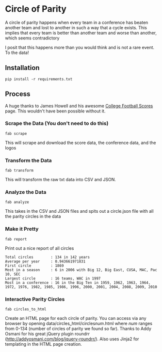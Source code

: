 # Circle of Parity

A circle of parity happens when every team in a conference has beaten another team and lost to another in such a way that a cycle exists. This implies that every team is better than another team and worse than another, which seems contradictory

I posit that this happens more than you would think and is not a rare event. To the data!

## Installation

    pip install -r requirements.txt

## Process

A huge thanks to James Howell and his awesome [College Football Scores](http://homepages.cae.wisc.edu/~dwilson/rfsc/history/howell/) page. This wouldn't have been possible without it.

### Scrape the Data (You don't need to do this)

    fab scrape

This will scrape and download the score data, the conference data, and the logos

### Transform the Data

    fab transform

This will transform the raw txt data into CSV and JSON.

### Analyze the Data

    fab analyze

This takes in the CSV and JSON files and spits out a circle.json file with all the parity circles in the data 

### Make it Pretty 

    fab report

Print out a nice report of all circles

    Total circles        : 134 in 142 years
    Average per year     : 0.943661971831
    First circle         : 1869
    Most in a season     : 6 in 2006 with Big 12, Big East, CUSA, MAC, Pac 10, SEC
    Largest circle       : 16 teams, WAC in 1997
    Most in a conference : 16 in the Big Ten in 1959, 1962, 1963, 1964, 1972, 1976, 1982, 1985, 1986, 1996, 2000, 2001, 2004, 2008, 2009, 2010
        
### Interactive Parity Circles

    fab circles_to_html

Create an HTML page for each circle of parity. You can access via any browser by opening 
    data/circles_html/circles*num*.html 
where *num* ranges from 0-134 (number of circles of parity we found so far). 
Thanks to Addy Osmani for his great jQuery plugin roundrr (http://addyosmani.com/blog/jquery-roundrr/). 
Also uses Jinja2 for templating in the HTML page creation. 